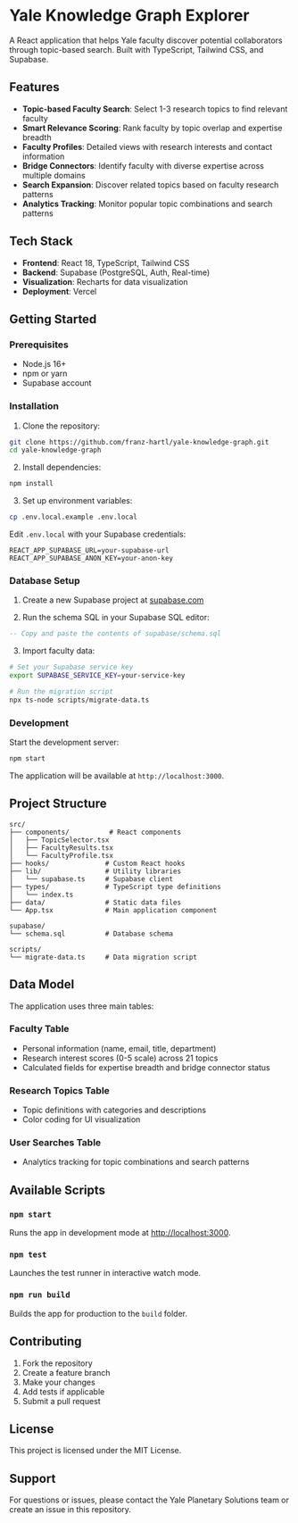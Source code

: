 # Yale Knowledge Graph Explorer

A React application that helps Yale faculty discover potential collaborators through topic-based search. Built with TypeScript, Tailwind CSS, and Supabase.

## Features

- **Topic-based Faculty Search**: Select 1-3 research topics to find relevant faculty
- **Smart Relevance Scoring**: Rank faculty by topic overlap and expertise breadth
- **Faculty Profiles**: Detailed views with research interests and contact information
- **Bridge Connectors**: Identify faculty with diverse expertise across multiple domains
- **Search Expansion**: Discover related topics based on faculty research patterns
- **Analytics Tracking**: Monitor popular topic combinations and search patterns

## Tech Stack

- **Frontend**: React 18, TypeScript, Tailwind CSS
- **Backend**: Supabase (PostgreSQL, Auth, Real-time)
- **Visualization**: Recharts for data visualization
- **Deployment**: Vercel

## Getting Started

### Prerequisites

- Node.js 16+ 
- npm or yarn
- Supabase account

### Installation

1. Clone the repository:
```bash
git clone https://github.com/franz-hartl/yale-knowledge-graph.git
cd yale-knowledge-graph
```

2. Install dependencies:
```bash
npm install
```

3. Set up environment variables:
```bash
cp .env.local.example .env.local
```

Edit `.env.local` with your Supabase credentials:
```
REACT_APP_SUPABASE_URL=your-supabase-url
REACT_APP_SUPABASE_ANON_KEY=your-anon-key
```

### Database Setup

1. Create a new Supabase project at [supabase.com](https://supabase.com)

2. Run the schema SQL in your Supabase SQL editor:
```sql
-- Copy and paste the contents of supabase/schema.sql
```

3. Import faculty data:
```bash
# Set your Supabase service key
export SUPABASE_SERVICE_KEY=your-service-key

# Run the migration script
npx ts-node scripts/migrate-data.ts
```

### Development

Start the development server:
```bash
npm start
```

The application will be available at `http://localhost:3000`.

## Project Structure

```
src/
├── components/          # React components
│   ├── TopicSelector.tsx
│   ├── FacultyResults.tsx
│   └── FacultyProfile.tsx
├── hooks/              # Custom React hooks
├── lib/                # Utility libraries
│   └── supabase.ts     # Supabase client
├── types/              # TypeScript type definitions
│   └── index.ts
├── data/               # Static data files
└── App.tsx             # Main application component

supabase/
└── schema.sql          # Database schema

scripts/
└── migrate-data.ts     # Data migration script
```

## Data Model

The application uses three main tables:

### Faculty Table
- Personal information (name, email, title, department)
- Research interest scores (0-5 scale) across 21 topics
- Calculated fields for expertise breadth and bridge connector status

### Research Topics Table
- Topic definitions with categories and descriptions
- Color coding for UI visualization

### User Searches Table
- Analytics tracking for topic combinations and search patterns

## Available Scripts

### `npm start`
Runs the app in development mode at [http://localhost:3000](http://localhost:3000).

### `npm test`
Launches the test runner in interactive watch mode.

### `npm run build`
Builds the app for production to the `build` folder.

## Contributing

1. Fork the repository
2. Create a feature branch
3. Make your changes
4. Add tests if applicable
5. Submit a pull request

## License

This project is licensed under the MIT License.

## Support

For questions or issues, please contact the Yale Planetary Solutions team or create an issue in this repository.
